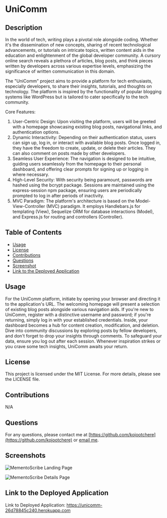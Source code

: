 # UniComm

## Description

In the world of tech, writing plays a pivotal role alongside coding. Whether it's the dissemination of new concepts, sharing of recent technological advancements, or tutorials on intricate topics, written content aids in the education and enlightenment of the global developer community. A cursory online search reveals a plethora of articles, blog posts, and think pieces written by developers across various expertise levels, emphasizing the significance of written communication in this domain.

The "UniComm" project aims to provide a platform for tech enthusiasts, especially developers, to share their insights, tutorials, and thoughts on technology. The platform is inspired by the functionality of popular blogging systems like WordPress but is tailored to cater specifically to the tech community.

Core Features:

1. User-Centric Design: Upon visiting the platform, users will be greeted with a homepage showcasing existing blog posts, navigational links, and authentication options.
2. Dynamic Interactivity: Depending on their authentication status, users can sign up, log in, or interact with available blog posts. Once logged in, they have the freedom to create, update, or delete their articles. They can also comment on posts made by other developers.
3. Seamless User Experience: The navigation is designed to be intuitive, guiding users seamlessly from the homepage to their personal dashboard, and offering clear prompts for signing up or logging in where necessary.
4. High-Level Security: With security being paramount, passwords are hashed using the bcrypt package. Sessions are maintained using the express-session npm package, ensuring users are periodically prompted to log in after periods of inactivity.
5. MVC Paradigm: The platform's architecture is based on the Model-View-Controller (MVC) paradigm. It employs Handlebars.js for templating (View), Sequelize ORM for database interactions (Model), and Express.js for routing and controllers (Controller).

## Table of Contents
- [Usage](#usage)
- [License](#license)
- [Contributions](#contributions)
- [Questions](#questions)
- [Screenshot](#screenshot)
- [Link to the Deployed Application](#link-to-the-deployed-application)

## Usage

For the UniComm platform, initiate by opening your browser and directing it to the application's URL. The welcoming homepage will present a selection of existing blog posts alongside various navigation aids. If you're new to UniComm, register with a distinctive username and password; if you're returning, simply log in with your established credentials. Inside, your dashboard becomes a hub for content creation, modification, and deletion. Dive into community discussions by exploring posts by fellow developers, and don't forget to drop your insights through comments. To safeguard your data, ensure you log out after each session. Whenever inspiration strikes or you crave some tech insights, UniComm awaits your return.

## License

This project is licensed under the MIT License. For more details, please see the LICENSE file.

## Contributions

N/A

## Questions

For any questions, please contact me at [https://github.com/kojootchere](https://github.com/kojootchere) or [email me](mailto:kojootchere@gmail.com).

## Screenshots

![MementoScribe Landing Page](./screenshots/MementoScribe_Landing_Page.jpg)

![MementoScribe Details Page](./screenshots/MementoScribe_Notes_Page.jpg)

## Link to the Deployed Application

Link to Deployed Application: https://unicomm-26d78845c240.herokuapp.com